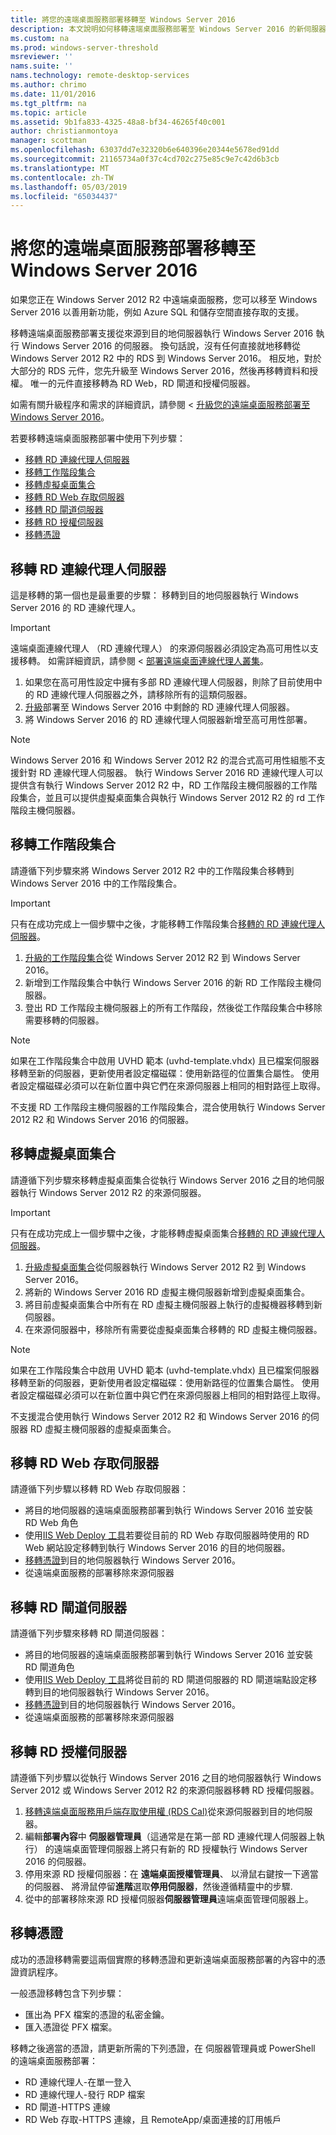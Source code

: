 ```yaml
---
title: 將您的遠端桌面服務部署移轉至 Windows Server 2016
description: 本文說明如何移轉遠端桌面服務部署至 Windows Server 2016 的新伺服器。
ms.custom: na
ms.prod: windows-server-threshold
msreviewer: ''
nams.suite: ''
nams.technology: remote-desktop-services
ms.author: chrimo
ms.date: 11/01/2016
ms.tgt_pltfrm: na
ms.topic: article
ms.assetid: 9b1fa833-4325-48a8-bf34-46265f40c001
author: christianmontoya
manager: scottman
ms.openlocfilehash: 63037dd7e32320b6e640396e20344e5678ed91dd
ms.sourcegitcommit: 21165734a0f37c4cd702c275e85c9e7c42d6b3cb
ms.translationtype: MT
ms.contentlocale: zh-TW
ms.lasthandoff: 05/03/2019
ms.locfileid: "65034437"
---
```

# <a name="migrate-your-remote-desktop-services-deployment-to-windows-server-2016"></a>將您的遠端桌面服務部署移轉至 Windows Server 2016

如果您正在 Windows Server 2012 R2 中遠端桌面服務，您可以移至 Windows Server 2016 以善用新功能，例如 Azure SQL 和儲存空間直接存取的支援。

移轉遠端桌面服務部署支援從來源到目的地伺服器執行 Windows Server 2016 執行 Windows Server 2016 的伺服器。 換句話說，沒有任何直接就地移轉從 Windows Server 2012 R2 中的 RDS 到 Windows Server 2016。 相反地，對於大部分的 RDS 元件，您先升級至 Windows Server 2016，然後再移轉資料和授權。 唯一的元件直接移轉為 RD Web，RD 閘道和授權伺服器。

如需有關升級程序和需求的詳細資訊，請參閱 <<c0> [ 升級您的遠端桌面服務部署至 Windows Server 2016](upgrade-to-rds-2016.md)。

若要移轉遠端桌面服務部署中使用下列步驟：
- [移轉 RD 連線代理人伺服器](#migrate-rd-connection-broker-servers)
- [移轉工作階段集合](#migrate-session-collections)
- [移轉虛擬桌面集合](#migrate-virtual-desktop-collections)
- [移轉 RD Web 存取伺服器](#migrate-rd-web-access-servers)
- [移轉 RD 閘道伺服器](#migrate-rd-gateway-servers)
- [移轉 RD 授權伺服器](#migrate-rd-licensing-servers)
- [移轉憑證](#migrate-certificates)

## <a name="migrate-rdconnection-broker-servers"></a>移轉 RD 連線代理人伺服器

這是移轉的第一個也是最重要的步驟： 移轉到目的地伺服器執行 Windows Server 2016 的 RD 連線代理人。
> [!IMPORTANT] 
> 遠端桌面連線代理人 （RD 連線代理人） 的來源伺服器必須設定為高可用性以支援移轉。 如需詳細資訊，請參閱 <<c0> [ 部署遠端桌面連線代理人叢集](Deploy-a-Remote-Desktop-Connection-Broker-cluster.md)。

1. 如果您在高可用性設定中擁有多部 RD 連線代理人伺服器，則除了目前使用中的 RD 連線代理人伺服器之外，請移除所有的這類伺服器。
2. [升級](upgrade-to-rds-2016.md)部署至 Windows Server 2016 中剩餘的 RD 連線代理人伺服器。
3. 將 Windows Server 2016 的 RD 連線代理人伺服器新增至高可用性部署。

> [!NOTE] 
> Windows Server 2016 和 Windows Server 2012 R2 的混合式高可用性組態不支援針對 RD 連線代理人伺服器。 執行 Windows Server 2016 RD 連線代理人可以提供含有執行 Windows Server 2012 R2 中，RD 工作階段主機伺服器的工作階段集合，並且可以提供虛擬桌面集合與執行 Windows Server 2012 R2 的 rd 工作階段主機伺服器。

## <a name="migrate-session-collections"></a>移轉工作階段集合

請遵循下列步驟來將 Windows Server 2012 R2 中的工作階段集合移轉到 Windows Server 2016 中的工作階段集合。
> [!IMPORTANT] 
> 只有在成功完成上一個步驟中之後，才能移轉工作階段集合[移轉的 RD 連線代理人伺服器](#migrate-rd-connection-broker-servers)。

1. [升級的工作階段集合](Upgrade-to-RDSH-2016.md)從 Windows Server 2012 R2 到 Windows Server 2016。
2. 新增到工作階段集合中執行 Windows Server 2016 的新 RD 工作階段主機伺服器。
3. 登出 RD 工作階段主機伺服器上的所有工作階段，然後從工作階段集合中移除需要移轉的伺服器。 
> [!NOTE]
> 如果在工作階段集合中啟用 UVHD 範本 (uvhd-template.vhdx) 且已檔案伺服器移轉至新的伺服器，更新使用者設定檔磁碟：使用新路徑的位置集合屬性。 使用者設定檔磁碟必須可以在新位置中與它們在來源伺服器上相同的相對路徑上取得。
>
> 不支援 RD 工作階段主機伺服器的工作階段集合，混合使用執行 Windows Server 2012 R2 和 Windows Server 2016 的伺服器。

## <a name="migrate-virtual-desktop-collections"></a>移轉虛擬桌面集合

請遵循下列步驟來移轉虛擬桌面集合從執行 Windows Server 2016 之目的地伺服器執行 Windows Server 2012 R2 的來源伺服器。

> [!IMPORTANT] 
> 只有在成功完成上一個步驟中之後，才能移轉虛擬桌面集合[移轉的 RD 連線代理人伺服器](#migrate-rd-connection-broker-servers)。

1. [升級虛擬桌面集合](Upgrade-to-RDVH-2016.md)從伺服器執行 Windows Server 2012 R2 到 Windows Server 2016。
2. 將新的 Windows Server 2016 RD 虛擬主機伺服器新增到虛擬桌面集合。
3. 將目前虛擬桌面集合中所有在 RD 虛擬主機伺服器上執行的虛擬機器移轉到新伺服器。 
4. 在來源伺服器中，移除所有需要從虛擬桌面集合移轉的 RD 虛擬主機伺服器。

> [!NOTE] 
> 如果在工作階段集合中啟用 UVHD 範本 (uvhd-template.vhdx) 且已檔案伺服器移轉至新的伺服器，更新使用者設定檔磁碟：使用新路徑的位置集合屬性。 使用者設定檔磁碟必須可以在新位置中與它們在來源伺服器上相同的相對路徑上取得。
>
> 不支援混合使用執行 Windows Server 2012 R2 和 Windows Server 2016 的伺服器 RD 虛擬主機伺服器的虛擬桌面集合。

## <a name="migrate-rdweb-access-servers"></a>移轉 RD Web 存取伺服器
請遵循下列步驟以移轉 RD Web 存取伺服器：
- 將目的地伺服器的遠端桌面服務部署到執行 Windows Server 2016 並安裝 RD Web 角色
- 使用[IIS Web Deploy 工具](https://www.iis.net/)若要從目前的 RD Web 存取伺服器時使用的 RD Web 網站設定移轉到執行 Windows Server 2016 的目的地伺服器。
- [移轉憑證](#migrate-certificates)到目的地伺服器執行 Windows Server 2016。
- 從遠端桌面服務的部署移除來源伺服器  

## <a name="migrate-rdgateway-servers"></a>移轉 RD 閘道伺服器
請遵循下列步驟來移轉 RD 閘道伺服器：
- 將目的地伺服器的遠端桌面服務部署到執行 Windows Server 2016 並安裝 RD 閘道角色
- 使用[IIS Web Deploy 工具](https://www.iis.net/)將從目前的 RD 閘道伺服器的 RD 閘道端點設定移轉到目的地伺服器執行 Windows Server 2016。
- [移轉憑證](#migrate-certificates)到目的地伺服器執行 Windows Server 2016。
- 從遠端桌面服務的部署移除來源伺服器  

## <a name="migrate-rdlicensing-servers"></a>移轉 RD 授權伺服器

請遵循下列步驟以從執行 Windows Server 2016 之目的地伺服器執行 Windows Server 2012 或 Windows Server 2012 R2 的來源伺服器移轉 RD 授權伺服器。

1. [移轉遠端桌面服務用戶端存取使用權 (RDS Cal)](migrate-rds-cals.md)從來源伺服器到目的地伺服器。
2. 編輯**部署內容**中 **伺服器管理員**（這通常是在第一部 RD 連線代理人伺服器上執行） 的遠端桌面管理伺服器上將只有新的 RD 授權執行 Windows Server 2016 的伺服器。
3. 停用來源 RD 授權伺服器：在 **遠端桌面授權管理員**、 以滑鼠右鍵按一下適當的伺服器、 將滑鼠停留**進階**選取**停用伺服器**，然後遵循精靈中的步驟.
4. 從中的部署移除來源 RD 授權伺服器**伺服器管理員**遠端桌面管理伺服器上。

## <a name="migrate-certificates"></a>移轉憑證

成功的憑證移轉需要這兩個實際的移轉憑證和更新遠端桌面服務部署的內容中的憑證資訊程序。

一般憑證移轉包含下列步驟：
- 匯出為 PFX 檔案的憑證的私密金鑰。
- 匯入憑證從 PFX 檔案。

移轉之後適當的憑證，請更新所需的下列憑證，在 伺服器管理員或 PowerShell 的遠端桌面服務部署： 
- RD 連線代理人-在單一登入
- RD 連線代理人-發行 RDP 檔案
- RD 閘道-HTTPS 連線
- RD Web 存取-HTTPS 連線，且 RemoteApp/桌面連接的訂用帳戶
